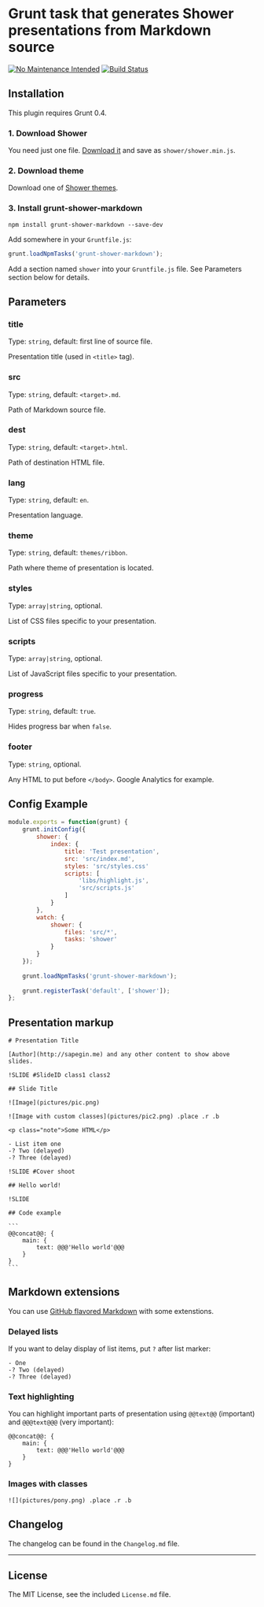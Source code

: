 # Grunt task that generates Shower presentations from Markdown source

[![No Maintenance Intended](http://unmaintained.tech/badge.svg)](http://unmaintained.tech/)
[![Build Status](https://travis-ci.org/sapegin/grunt-shower-markdown.png)](https://travis-ci.org/sapegin/grunt-shower-markdown)

## Installation

This plugin requires Grunt 0.4.

### 1. Download Shower

You need just one file. [Download it](https://raw.github.com/shower/shower/master/shower.min.js) and save as `shower/shower.min.js`.

### 2. Download theme

Download one of [Shower themes](https://github.com/shower/shower/tree/master/themes).

### 3. Install grunt-shower-markdown

```
npm install grunt-shower-markdown --save-dev
```

Add somewhere in your `Gruntfile.js`:

```javascript
grunt.loadNpmTasks('grunt-shower-markdown');
```

Add a section named `shower` into your `Gruntfile.js` file. See Parameters section below for details.


## Parameters

### title

Type: `string`, default: first line of source file.

Presentation title (used in `<title>` tag).

### src

Type: `string`, default: `<target>.md`.

Path of Markdown source file.

### dest

Type: `string`, default: `<target>.html`.

Path of destination HTML file.

### lang

Type: `string`, default: `en`.

Presentation language.

### theme

Type: `string`, default: `themes/ribbon`.

Path where theme of presentation is located.

### styles

Type: `array|string`, optional.

List of CSS files specific to your presentation.

### scripts

Type: `array|string`, optional.

List of JavaScript files specific to your presentation.

### progress

Type: `string`, default: `true`.

Hides progress bar when `false`.

### footer

Type: `string`, optional.

Any HTML to put before `</body>`. Google Analytics for example.


## Config Example

``` javascript
module.exports = function(grunt) {
	grunt.initConfig({
		shower: {
			index: {
				title: 'Test presentation',
				src: 'src/index.md',
				styles: 'src/styles.css'
				scripts: [
					'libs/highlight.js',
					'src/scripts.js'
				]
			}
		},
		watch: {
			shower: {
				files: 'src/*',
				tasks: 'shower'
			}
		}
	});
	
	grunt.loadNpmTasks('grunt-shower-markdown');
	
	grunt.registerTask('default', ['shower']);
};		
```


## Presentation markup

	# Presentation Title
			
	[Author](http://sapegin.me) and any other content to show above slides.

	!SLIDE #SlideID class1 class2

	## Slide Title

	![Image](pictures/pic.png)

	![Image with custom classes](pictures/pic2.png) .place .r .b

	<p class="note">Some HTML</p>

	- List item one
	-? Two (delayed)
	-? Three (delayed)

	!SLIDE #Cover shoot

	## Hello world!

	!SLIDE

	## Code example

	```
	@@concat@@: {
		main: {
			text: @@@'Hello world'@@@
		}
	}
	```


## Markdown extensions

You can use [GitHub flavored Markdown](http://github.github.com/github-flavored-markdown/) with some extenstions.

### Delayed lists

If you want to delay display of list items, put `?` after list marker:

```
- One
-? Two (delayed)
-? Three (delayed)
```

### Text highlighting

You can highlight important parts of presentation using `@@text@@` (important) and `@@@text@@@` (very important):

```
@@concat@@: {
	main: {
		text: @@@'Hello world'@@@
	}
}
```

### Images with classes

```
![](pictures/pony.png) .place .r .b
```


## Changelog

The changelog can be found in the `Changelog.md` file.


---

## License

The MIT License, see the included `License.md` file.
